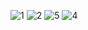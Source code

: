 
![1](https://user-images.githubusercontent.com/72708593/134706120-1a8e7d53-37df-4fed-8c17-1f5d7159bdee.png)
![2](https://user-images.githubusercontent.com/72708593/134706151-f7995964-5e8b-43b0-8c2d-a9b0b8969a94.png)
![5](https://user-images.githubusercontent.com/72708593/134706316-0b165e32-0464-4959-ac8f-10ad3d5eeeff.png)
![4](https://user-images.githubusercontent.com/72708593/134706183-710f2b7b-af10-45a7-aef8-dfac139cbe2c.png)
